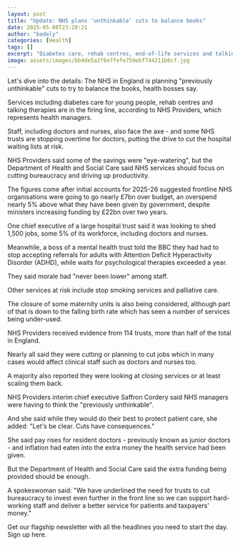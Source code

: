 ```yaml
---
layout: post
title: "Update: NHS plans 'unthinkable' cuts to balance books"
date: 2025-05-08T23:20:21
author: "badely"
categories: [Health]
tags: []
excerpt: "Diabetes care, rehab centres, end-of-life services and talking therapies at risk in England."
image: assets/images/bb4de5a2f8e7fefe759ebf744211b0cf.jpg
---
```


Let's dive into the details: The NHS in England is planning "previously unthinkable" cuts to try to balance the books, health bosses say.

Services including diabetes care for young people, rehab centres and talking therapies are in the firing line, according to NHS Providers, which represents health managers.

Staff, including doctors and nurses, also face the axe - and some NHS trusts are stopping overtime for doctors, putting the drive to cut the hospital waiting lists at risk.

NHS Providers said some of the savings were "eye-watering", but the Department of Health and Social Care said NHS services should focus on cutting bureaucracy and driving up productivity.

The figures come after initial accounts for 2025-26 suggested frontline NHS organisations were going to go nearly £7bn over budget, an overspend nearly 5% above what they have been given by government, despite ministers increasing funding by £22bn over two years.

One chief executive of a large hospital trust said it was looking to shed 1,500 jobs, some 5% of its workforce, including doctors and nurses.

Meanwhile, a boss of a mental health trust told the BBC they had had to stop accepting referrals for adults with Attention Deficit Hyperactivity Disorder (ADHD), while waits for psychological therapies exceeded a year.

They said morale had "never been lower" among staff.

Other services at risk include stop smoking services and palliative care.

The closure of some maternity units is also being considered, although part of that is down to the falling birth rate which has seen a number of services being under-used.

NHS Providers received evidence from 114 trusts, more than half of the total in England.

Nearly all said they were cutting or planning to cut jobs which in many cases would affect clinical staff such as doctors and nurses too.

A majority also reported they were looking at closing services or at least scaling them back.

NHS Providers interim chief executive Saffron Cordery said NHS managers were having to think the "previously unthinkable".

And she said while they would do their best to protect patient care, she added: "Let's be clear. Cuts have consequences."

She said pay rises for resident doctors - previously known as junior doctors - and inflation had eaten into the extra money the health service had been given.

But the Department of Health and Social Care said the extra funding being provided should be enough.

A spokeswoman said: "We have underlined the need for trusts to cut bureaucracy to invest even further in the front line so we can support hard-working staff and deliver a better service for patients and taxpayers' money."

Get our flagship newsletter with all the headlines you need to start the day. Sign up here.

